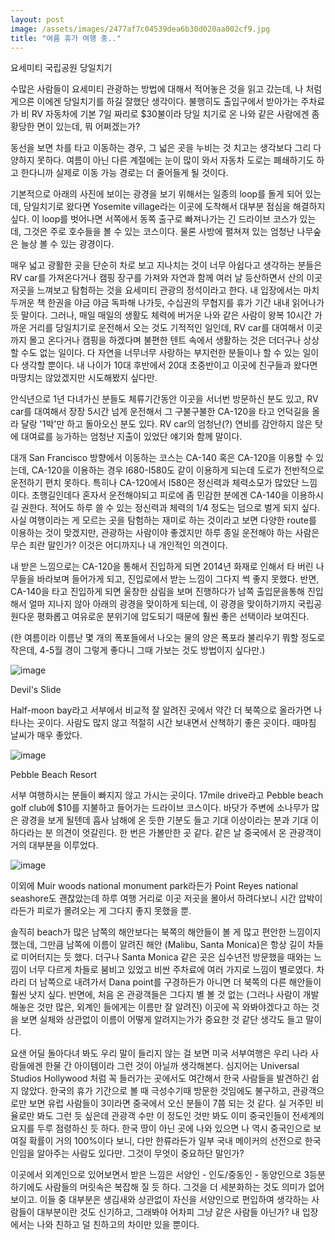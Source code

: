 ```yaml
---
layout: post
image: /assets/images/2477af7c04539dea6b30d020aa002cf9.jpg
title: "여름 휴가 여행 중.."
---
```



요세미티 국립공원 당일치기




수많은 사람들이 요세미티 관광하는 방법에 대해서 적어놓은 것을 읽고 갔는데, 나 처럼 게으른 이에겐 당일치기를 하길 잘했단 생각이다. 불행히도 출입구에서 받아가는 주차료가 비 RV 자동차에 기본 7일 짜리로 $30불이라 당일 치기로 온 나와 같은 사람에겐 좀 황당한 면이 있는데, 뭐 어쩌겠는가?




동선을 보면 차를 타고 이동하는 경우, 그 넓은 곳을 누비는 것 치고는 생각보다 그리 다양하지 못하다. 여름이 아닌 다른 계절에는 눈이 많이 와서 자동차 도로는 폐쇄하기도 하고 한다니까 실제로 이동 가능 경로는 더 줄어들게 될 것이다. 




기본적으로 아래의 사진에 보이는 광경을 보기 위해서는 일종의 loop를 돌게 되어 있는데, 당일치기로 왔다면 Yosemite village라는 이곳에 도착해서 대부분 점심을 해결하지 싶다. 이 loop를 벗어나면 서쪽에서 동쪽 출구로 빠져나가는 긴 드라이브 코스가 있는데, 그것은 주로 호수들을 볼 수 있는 코스이다. 물론 사방에 펼쳐져 있는 엄청난 나무숲은 늘상 볼 수 있는 광경이다. 




매우 넓고 광활한 곳을 단순히 차로 보고 지나치는 것이 너무 아쉽다고 생각하는 분들은 RV car를 가져온다거나 캠핑 장구를 가져와 자연과 함께 여러 날 등산하면서 산의 이곳 저곳을 느껴보고 탐험하는 것을 요세미티 관광의 정석이라고 한다. 내 입장에서는 마치 두꺼운 책 한권을 야금 야금 독파해 나가듯, 수십권의 무협지를 휴가 기간 내내 읽어나가듯 말이다. 그러나, 매일 매일의 생활도 체력에 버거운 나와 같은 사람이 왕복 10시간 가까운 거리를 당일치기로 운전해서 오는 것도 기적적인 일인데, RV car를 대여해서 이곳 까지 몰고 온다거나 캠핑을 하겠다며 불편한 텐트 속에서 생활하는 것은 더더구나 상상할 수도 없는 일이다. 다 자연을 너무너무 사랑하는 부지런한 분들이나 할 수 있는 일이다 생각할 뿐이다. 내 나이가 10대 후반에서 20대 초중반이고 이곳에 친구들과 왔다면 마땅치는 않았겠지만 시도해봤지 싶다만.




안식년으로 1년 다녀가신 분들도 체류기간동안 이곳을 서너번 방문하신 분도 있고, RV car를 대여해서 장장 5시간 넘게 운전해서 그 구불구불한 CA-120을 타고 언덕길을 올라 달랑 '1박'만 하고 돌아오신 분도 있다. RV car의 엄청난(?) 연비를 감안하지 않은 탓에 대여료를 능가하는 엄청난 지출이 있었단 얘기와 함께 말이다.




대개 San Francisco 방향에서 이동하는 코스는 CA-140 혹은 CA-120을 이용할 수 있는데, CA-120을 이용하는 경우 I680-I580도 같이 이용하게 되는데 도로가 전반적으로 운전하기 편치 못하다. 특히나 CA-120에서 I580은 정신력과 체력소모가 많았단 느낌이다. 초행길인데다 혼자서 운전해야되고 피로에 좀 민감한 분에겐 CA-140을 이용하시길 권한다. 적어도 하루 쓸 수 있는 정신력과 체력의 1/4 정도는 덤으로 벌게 되지 싶다. 사실 여행이라는 게 모르는 곳을 탐험하는 재미로 하는 것이라고 보면 다양한 route를 이용하는 것이 맞겠지만, 관광하는 사람이야 좋겠지만 하루 종일 운전해야 하는 사람은 무슨 죄란 말인가? 이것은 어디까지나 내 개인적인 의견이다.




내 받은 느낌으로는 CA-120을 통해서 진입하게 되면 2014년 화재로 인해서 타 버린 나무들을 바라보며 들어가게 되고, 진입로에서 받는 느낌이 그다지 썩 좋지 못했다. 반면, CA-140을 타고 진입하게 되면 울창한 삼림을 보며 진행하다가 남쪽 출입문을통해 진입해서 얼마 지나지 않아 아래의 광경을 맞이하게 되는데, 이 광경을 맞이하기까지 국립공원다운 평화롭고 여유로운 분위기에 압도되기 때문에 훨씬 좋은 선택이라 보여진다.




(한 여름이라 이름난 몇 개의 폭포들에서 나오는 물의 양은 폭포라 불리우기 뭐할 정도로 작은데, 4-5월 경이 그렇게 좋다니 그때 가보는 것도 방법이지 싶다만.) 



![image](/assets/images/2477af7c04539dea6b30d020aa002cf9.jpg)







Devil's Slide




Half-moon bay라고 서부에서 비교적 잘 알려진 곳에서 약간 더 북쪽으로 올라가면 나타나는 곳이다. 사람도 많지 않고 적절히 시간 보내면서 산책하기 좋은 곳이다. 때마침 날씨가 매우 좋았다. 



![image](/assets/images/fbaa13de5f552a34489a49bb34fd662e.jpg)




Pebble Beach Resort




서부 여행하시는 분들이 빠지지 않고 가시는 곳이다. 17mile drive라고 Pebble beach golf club에 $10를 지불하고 들어가는 드라이브 코스이다. 바닷가 주변에 소나무가 많은 광경을 보게 될텐데 흡사 남해에 온 듯한 기분도 들고 기대 이상이라는 분과 기대 이하다라는 분 의견이 엇갈린다. 한 번은 가볼만한 곳 같다. 같은 날 중국에서 온 관광객이 거의 대부분을 이루었다.



![image](/assets/images/d2552d7d4425ef0bc9570c4a21cbd0a0.jpg)




이외에 Muir woods national monument park라든가 Point Reyes national seashore도 괜찮았는데 하루 여행 거리로 이곳 저곳을 몰아서 하려다보니 시간 압박이라든가 피로가 몰려오는 게 그다지 좋지 못했을 뿐. 




솔직히 beach가 많은 남쪽의 해안보다는 북쪽의 해안들이 볼 게 많고 편안한 느낌이지 했는데, 그만큼 남쪽에 이름이 알려진 해안 (Malibu, Santa Monica)은 항상 길이 차들로 미어터지는 듯 했다. 더구나 Santa Monica 같은 곳은 십수년전 방문했을 때와는 느낌이 너무 다르게 차들로 붐비고 있었고 비싼 주차료에 여러 가지로 느낌이 별로였다. 차라리 더 남쪽으로 내려가서 Dana point를 구경하든가 아니면 더 북쪽의 다른 해안들이 훨씬 낫지 싶다. 반면에, 처음 온 관광객들은 그다지 별 볼 것 없는 (그러나 사람이 개발해놓은 것만 많은, 외계인 들에게는 이름만 잘 알려진) 이곳에 꼭 와봐야겠다고 하는 것을 보면 실체와 상관없이 이름이 어떻게 알려지는가가 중요한 것 같단 생각도 들고 말이다.


요샌 어딜 돌아다녀 봐도 우리 말이 들리지 않는 걸 보면 미국 서부여행은 우리 나라 사람들에겐 한물 간 아이템이라 그런 것이 아닐까 생각해본다. 심지어는 Universal Studios Hollywood 처럼 꼭 들러가는 곳에서도 여간해서 한국 사람들을 발견하긴 쉽지 않았다. 한국의 휴가 기간으로 볼 때 극성수기때 방문한 것임에도 불구하고, 관광객으로만 보면 유럽 사람들이 3이라면 중국에서 오신 분들이 7쯤 되는 것 같다. 실 거주민 비율로만 봐도 그런 듯 싶은데 관광객 수만 이 정도인 것만 봐도 이미 중국인들이 전세계의 요지를 두루 점령하신 듯 하다. 한국 땅이 아닌 곳에 나와 있으면 나 역시 중국인으로 보여질 확률이 거의 100%이다 보니, 다만 한류라든가 일부 국내 메이커의 선전으로 한국인임을 알아주는 사람도 있다만. 그것이 무엇이 중요하단 말인가? 




이곳에서 외계인으로 있어보면서 받은 느낌은 서양인 - 인도/중동인 - 동양인으로 3등분 하기에도 사람들의 머릿속은 복잡해 질 듯 하다. 그것을 더 세분화하는 것도 의미가 없어보이고. 이들 중 대부분은 생김새와 상관없이 자신을 서양인으로 편입하여 생각하는 사람들이 대부분이란 것도 신기하고, 그래봐야 어차피 그냥 같은 사람들 아닌가? 내 입장에서는 나와 친하고 덜 친하고의 차이만 있을 뿐이다.





